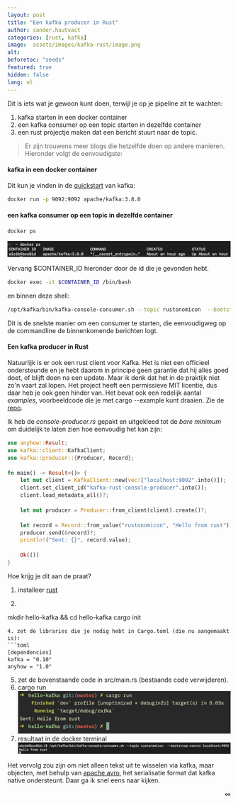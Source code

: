 ```yaml
---
layout: post
title: "Een kafka producer in Rust"
author: sander.hautvast
categories: [rust, kafka]
image:  assets/images/kafka-rust/image.png
alt:
beforetoc: "seeds"
featured: true
hidden: false
lang: nl
---
```

Dit is iets wat je gewoon kunt doen, terwijl je op je pipeline zit te wachten:
1. kafka starten in een docker container
2. een kafka consumer op een topic starten in dezelfde container
3. een rust projectje maken dat een bericht stuurt naar de topic.

>Er zijn trouwens meer blogs die hetzelfde doen op andere manieren. Hieronder volgt de eenvoudigste:

#### kafka in een docker container

Dit kun je vinden in de [quickstart](https://kafka.apache.org/quickstart) van kafka: 

```bash
docker run -p 9092:9092 apache/kafka:3.8.0
```

#### een kafka consumer op een topic in dezelfde container
```bash
docker ps
```
![docker ps](/assets/images/kafka-rust/dockerps.png)

Vervang $CONTAINER_ID hieronder door de id die je gevonden hebt.
```bash
docker exec -it $CONTAINER_ID /bin/bash
```
en binnen deze shell:
```bash
/opt/kafka/bin/kafka-console-consumer.sh --topic rustonomicon  --bootstrap-server localhost:9092
```

Dit is de snelste manier om een consumer te starten, die eenvoudigweg op de commandline de binnenkomende berichten logt. 

#### Een kafka producer in Rust

Natuurlijk is er ook een rust client voor Kafka. Het is niet een officieel ondersteunde en je hebt daarom in principe geen garantie dat hij alles goed doet, of blijft doen na een update. Maar ik denk dat het in de praktijk niet zo'n vaart zal lopen. Het project heeft een permissieve MIT licentie, dus daar heb je ook geen hinder van. 
Het bevat ook een redelijk aantal _examples_, voorbeeldcode die je met cargo --example kunt draaien. Zie de [repo](https://github.com/kafka-rust/kafka-rust/tree/master/examples).

Ik heb de _console-producer.rs_ gepakt en uitgekleed tot de _bare minimum_ om duidelijk te laten zien hoe eenvoudig het kan zijn:

```rust
use anyhow::Result;
use kafka::client::KafkaClient;
use kafka::producer::{Producer, Record};

fn main() -> Result<()> {
    let mut client = KafkaClient::new(vec!["localhost:9092".into()]);
    client.set_client_id("kafka-rust-console-producer".into());
    client.load_metadata_all()?;

    let mut producer = Producer::from_client(client).create()?;

    let record = Record::from_value("rustonomicon", "Hello from rust");
    producer.send(&record)?;
    println!("Sent: {}", record.value);

    Ok(())
}
```
Hoe krijg je dit aan de praat?
1. installeer [rust](https://www.rust-lang.org/tools/install)
2. ```
mkdir hello-kafka && cd hello-kafka
cargo init
```
4. zet de libraries die je nodig hebt in Cargo.toml (die nu aangemaakt is):
```toml
[dependencies]
kafka = "0.10"
anyhow = "1.0"
```
5. zet de bovenstaande code in src/main.rs (bestaande code verwijderen).
6. cargo run
![cargo run](/assets/images/kafka-rust/cargorun.png)
7. resultaat in de docker terminal
![kafka consumer](/assets/images/kafka-rust/consumer.png)

Het vervolg zou zijn om niet alleen tekst uit te wisselen via kafka, maar objecten, met behulp van [apache avro](https://avro.apache.org/), het serialisatie format dat kafka native ondersteunt. Daar ga ik snel eens naar kijken.
<div style="text-align: right">∞</div>